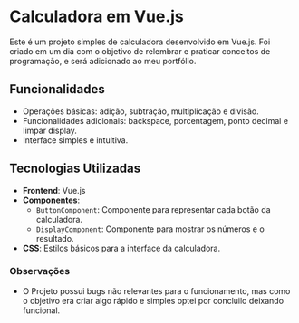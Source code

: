 # Calculadora em Vue.js

Este é um projeto simples de calculadora desenvolvido em Vue.js. Foi criado em um dia com o objetivo de relembrar e praticar conceitos de programação, e será adicionado ao meu portfólio.

## Funcionalidades

- Operações básicas: adição, subtração, multiplicação e divisão.
- Funcionalidades adicionais: backspace, porcentagem, ponto decimal e limpar display.
- Interface simples e intuitiva.

## Tecnologias Utilizadas

- **Frontend**: Vue.js
- **Componentes**:
  - `ButtonComponent`: Componente para representar cada botão da calculadora.
  - `DisplayComponent`: Componente para mostrar os números e o resultado.
- **CSS**: Estilos básicos para a interface da calculadora.

### Observações
  - O Projeto possui bugs não relevantes para o funcionamento, mas como o objetivo era criar algo rápido e simples optei por concluilo deixando funcional.
